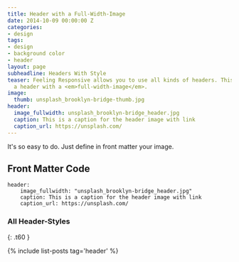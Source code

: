 ```yaml
---
title: Header with a Full-Width-Image
date: 2014-10-09 00:00:00 Z
categories:
- design
tags:
- design
- background color
- header
layout: page
subheadline: Headers With Style
teaser: Feeling Responsive allows you to use all kinds of headers. This example shows
  a header with a <em>full-width-image</em>.
image:
  thumb: unsplash_brooklyn-bridge-thumb.jpg
header:
  image_fullwidth: unsplash_brooklyn-bridge_header.jpg
  caption: This is a caption for the header image with link
  caption_url: https://unsplash.com/
---
```


It's so easy to do. Just define in front matter your image.
<!--more-->

## Front Matter Code

~~~
header:
    image_fullwidth: "unsplash_brooklyn-bridge_header.jpg"
    caption: This is a caption for the header image with link
    caption_url: https://unsplash.com/
~~~



### All Header-Styles 
{: .t60 }

{% include list-posts tag='header' %}